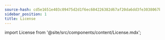 ```yaml
---
source-hash: cd5e1651e403c09475d2d1f6ec604226382d67af20da6dd3fe3038067b73f64a
sidebar_position: 1
title: License
---
```

import License from '@site/src/components/content/License.mdx';


<License/>